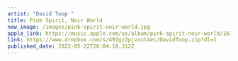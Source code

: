 ```yaml
---
artist: "David Toop "
title: Pink Spirit, Noir World
new_image: /images/pink-spirit-noir-world.jpg
apple_link: https://music.apple.com/us/album/pink-spirit-noir-world/1613332127
link: https://www.dropbox.com/s/491gz2pjvxxt4ec/DavidToop.zip?dl=1
published_date: 2022-05-22T20:04:18.312Z
---
```

